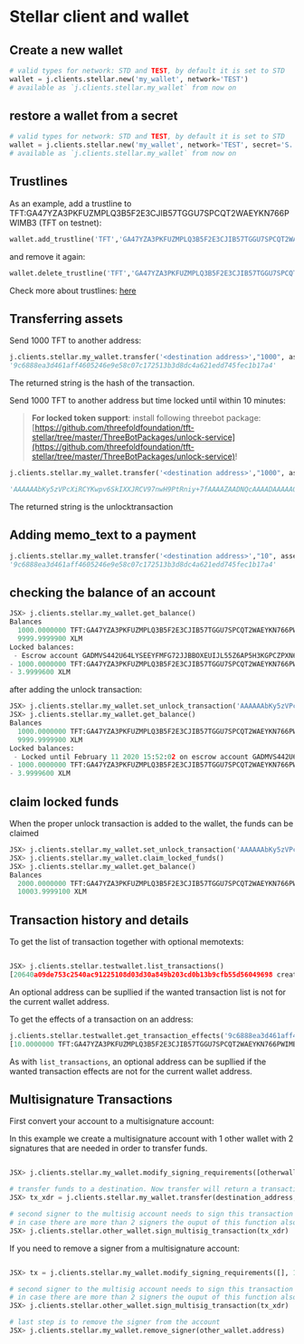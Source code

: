 # Stellar client and wallet

## Create a new wallet

```python
# valid types for network: STD and TEST, by default it is set to STD
wallet = j.clients.stellar.new('my_wallet', network='TEST')
# available as `j.clients.stellar.my_wallet` from now on
```

## restore a wallet from a secret

```python
# valid types for network: STD and TEST, by default it is set to STD
wallet = j.clients.stellar.new('my_wallet', network='TEST', secret='S.....')
# available as `j.clients.stellar.my_wallet` from now on
```

## Trustlines

As an example, add a trustline to TFT:GA47YZA3PKFUZMPLQ3B5F2E3CJIB57TGGU7SPCQT2WAEYKN766PWIMB3 (TFT on testnet):

``` python
wallet.add_trustline('TFT','GA47YZA3PKFUZMPLQ3B5F2E3CJIB57TGGU7SPCQT2WAEYKN766PWIMB3')
```

and remove it again:

``` python
wallet.delete_trustline('TFT','GA47YZA3PKFUZMPLQ3B5F2E3CJIB57TGGU7SPCQT2WAEYKN766PWIMB3')
```

Check more about trustlines: [here](https://www.stellar.org/developers/guides/concepts/assets.html#trustlines)

## Transferring assets

Send 1000 TFT to another address:

```python
j.clients.stellar.my_wallet.transfer('<destination address>',"1000", asset="TFT:GA47YZA3PKFUZMPLQ3B5F2E3CJIB57TGGU7SPCQT2WAEYKN766PWIMB3")
'9c6888ea3d461aff4605246e9e58c07c172513b3d8dc4a621edd745fec1b17a4'
```

The returned string is the hash of the transaction.

Send 1000 TFT to another address but time locked until within 10 minutes:

> **For locked token support**: install following threebot package: [https://github.com/threefoldfoundation/tft-stellar/tree/master/ThreeBotPackages/unlock-service](https://github.com/threefoldfoundation/tft-stellar/tree/master/ThreeBotPackages/unlock-service)!

```python
j.clients.stellar.my_wallet.transfer('<destination address>',"1000", asset="TFT:GA47YZA3PKFUZMPLQ3B5F2E3CJIB57TGGU7SPCQT2WAEYKN766PWIMB3", locked_until=time.time()+10*60)

'AAAAAAbKy5zVPcXiRCYKwpv6SkIXXJRCV97nwH9PtRniy+7fAAAAZAADNQcAAAADAAAAAQAAAABeQs2iAAAAAAAAAAAAAAAAAAAAAQAAAAAAAAAFAAAAAAAAAAAAAAAAAAAAAQAAAAAAAAABAAAAAQAAAAEAAAABAAAAAQAAAAEAAAAAAAAAAAAAAAAAAAAB4svu3wAAAEAE6w7jduF+Vx0zwKTlLkxCSaogT/q3nyso1VowS0tL6mLFJ0/+afCe4dbubvzXy9AuBbaF9h0vgslESCey0IcB'
```
The returned string is the unlocktransaction

## Adding memo_text to a payment


```python
j.clients.stellar.my_wallet.transfer('<destination address>',"10", asset="TFT:GA47YZA3PKFUZMPLQ3B5F2E3CJIB57TGGU7SPCQT2WAEYKN766PWIMB3", memo_text="test")
'9c6888ea3d461aff4605246e9e58c07c172513b3d8dc4a621edd745fec1b17a4'
```

## checking the balance of an account

```python
JSX> j.clients.stellar.my_wallet.get_balance()
Balances
  1000.0000000 TFT:GA47YZA3PKFUZMPLQ3B5F2E3CJIB57TGGU7SPCQT2WAEYKN766PWIMB3
  9999.9999900 XLM
Locked balances:
 - Escrow account GADMVS442U64LYSEEYFMFG72JJBBOXEUIJL55Z6AP5H3KGPCZPXN6MHD with unknown unlockhashes ['TDTGRL5ZDC6JLYP2GCSFRQONSH7JP7BA4HKFHO2UMLTLBXOQZN2AHXGY']
- 1000.0000000 TFT:GA47YZA3PKFUZMPLQ3B5F2E3CJIB57TGGU7SPCQT2WAEYKN766PWIMB3
- 3.9999600 XLM
```

after adding the unlock transaction:

```python
JSX> j.clients.stellar.my_wallet.set_unlock_transaction('AAAAAAbKy5zVPcXiRCYKwpv6SkIXXJRCV97nwH9PtRniy+7fAAAAZAADNQcAAAADAAAAAQAAAABeQs2iAAAAAAAAAAAAAAAAAAAAAQAAAAAAAAAFAAAAAAAAAAAAAAAAAAAAAQAAAAAAAAABAAAAAQAAAAEAAAABAAAAAQAAAAEAAAAAAAAAAAAAAAAAAAAB4svu3wAAAEAE6w7jduF+Vx0zwKTlLkxCSaogT/q3nyso1VowS0tL6mLFJ0/+afCe4dbubvzXy9AuBbaF9h0vgslESCey0IcB')
JSX> j.clients.stellar.my_wallet.get_balance()
Balances
  1000.0000000 TFT:GA47YZA3PKFUZMPLQ3B5F2E3CJIB57TGGU7SPCQT2WAEYKN766PWIMB3
  9999.9999900 XLM
Locked balances:
 - Locked until February 11 2020 15:52:02 on escrow account GADMVS442U64LYSEEYFMFG72JJBBOXEUIJL55Z6AP5H3KGPCZPXN6MHD
- 1000.0000000 TFT:GA47YZA3PKFUZMPLQ3B5F2E3CJIB57TGGU7SPCQT2WAEYKN766PWIMB3
- 3.9999600 XLM
```

## claim locked funds

When the proper unlock transaction is added to the wallet, the funds can be claimed

```python
JSX> j.clients.stellar.my_wallet.set_unlock_transaction('AAAAAAbKy5zVPcXiRCYKwpv6SkIXXJRCV97nwH9PtRniy+7fAAAAZAADNQcAAAADAAAAAQAAAABeQs2iAAAAAAAAAAAAAAAAAAAAAQAAAAAAAAAFAAAAAAAAAAAAAAAAAAAAAQAAAAAAAAABAAAAAQAAAAEAAAABAAAAAQAAAAEAAAAAAAAAAAAAAAAAAAAB4svu3wAAAEAE6w7jduF+Vx0zwKTlLkxCSaogT/q3nyso1VowS0tL6mLFJ0/+afCe4dbubvzXy9AuBbaF9h0vgslESCey0IcB')
JSX> j.clients.stellar.my_wallet.claim_locked_funds()
JSX> j.clients.stellar.my_wallet.get_balance()
Balances
  2000.0000000 TFT:GA47YZA3PKFUZMPLQ3B5F2E3CJIB57TGGU7SPCQT2WAEYKN766PWIMB3
  10003.9999100 XLM
```

## Transaction history and details

To get the list of transaction together with optional memotexts:

```python

JSX> j.clients.stellar.testwallet.list_transactions()
[20640a09de753c2540ac91225108d03d30a849b203cd0b13b9cfb55d56049698 created at 2020-02-05T13:46:15Z, d36c31c2966b3f25b1743455a510c3f4ead60546882410dd190c169f1c990b76 created at 2020-02-05T13:53:48Z, b2e97f13134ede6228363f3ad39c1f4ff717a382fd58c29eaa50cfa9019b1517 created at 2020-02-05T19:38:49Z, 3b001c9250de959bfc92975e689957b02bba28210fba32b4be275e9aff5146df created at 2020-02-11T15:16:24Z, 0eee1e29067a4352af1054204afd5498b64c7f4c98c3b37efeac23f801920587 created at 2020-02-11T15:24:55Z, b579cc0af56b254c28f48a9538416d9046cdb7f564f35e45d94df70576aa5069 created at 2020-02-11T15:42:09Z, a3396578b1c6493983d624fdbc5505f687a74028e065ab5b9d024a73aec13625 created at 2020-02-11T15:42:24Z, b9719b7ea2d6cce8892e34265eced707de79316b755b91c2f1414186010206d4 created at 2020-02-11T15:45:38Z, 4d68486e4abda14f380696cadc8e6b6a47f2eca58a5c8c389f5f2e004ffec82d created at 2020-02-11T16:10:04Z, 9c6888ea3d461aff4605246e9e58c07c172513b3d8dc4a621edd745fec1b17a4 created at 2020-02-14T09:14:56Z with memo text 'test']
```

An optional address can be supllied if the wanted transaction list is not for the current wallet address.

To get the effects of a transaction on an address:

```python
j.clients.stellar.testwallet.get_transaction_effects('9c6888ea3d461aff4605246e9e58c07c172513b3d8dc4a621edd745fec1b17a4')
[10.0000000 TFT:GA47YZA3PKFUZMPLQ3B5F2E3CJIB57TGGU7SPCQT2WAEYKN766PWIMB3]
```

As with `list_transactions`, an optional address can be supllied if the wanted transaction effects are not for the current wallet address.

## Multisignature Transactions

First convert your account to a multisignature account:

In this example we create a multisignature account with 1 other wallet with 2 signatures that are needed in order to transfer funds.

```python

JSX> j.clients.stellar.my_wallet.modify_signing_requirements([otherwallet.address], 2)

# transfer funds to a destination. Now transfer will return a transaction in xdr which needs to be signed
JSX> tx_xdr = j.clients.stellar.my_wallet.transfer(destination_address, "5")

# second signer to the multisig account needs to sign this transaction xdr in order to submit the transaction to the Stellar network.
# in case there are more than 2 signers the ouput of this function also needs to be signed by the other signers of the multisignature account.
JSX> j.clients.stellar.other_wallet.sign_multisig_transaction(tx_xdr)
```

If you need to remove a signer from a multisignature account:

```python

JSX> tx = j.clients.stellar.my_wallet.modify_signing_requirements([], 1)

# second signer to the multisig account needs to sign this transaction xdr in order to submit the transaction to the Stellar network.
# in case there are more than 2 signers the ouput of this function also needs to be signed by the other signers of the multisignature account.
JSX> j.clients.stellar.other_wallet.sign_multisig_transaction(tx_xdr)

# last step is to remove the signer from the account
JSX> j.clients.stellar.my_wallet.remove_signer(other_wallet.address)
```
